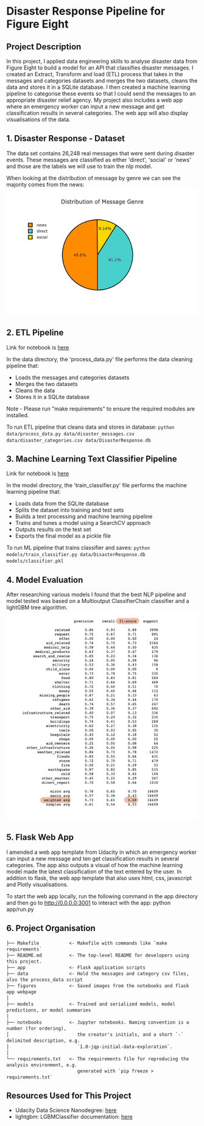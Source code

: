 # Disaster Response Pipeline for Figure Eight

## Project Description
In this project, I applied data engineering skills to analyse disaster data from Figure Eight to build a model for an API that classifies disaster messages. I created an Extract, Transform and load (ETL) process that takes in the messages and categories datasets and merges the two datasets, cleans the data and stores it in a SQLite database. I then created a machine learning pipeline to categorise these events so that I could send the messages to an appropriate disaster relief agency. My project also includes a web app where an emergency worker can input a new message and get classification results in several categories. The web app will also display visualisations of the data.


## 1. Disaster Response - Dataset
The data set contains 26,248 real messages that were sent during disaster events. These messages are classified as either 'direct', 'social' or 'news' and those are the labels we will use to train the nlp model.

When looking at the distribution of message by genre we can see the majority comes from the news:
<kbd> <img src="figures/genre_pie.png" alt="drawing"/> </kbd>

## 2. ETL Pipeline
Link for notebook is [here](https://github.com/waltersmac/Disaster-Response-Pipelines/blob/master/notebooks/ETL%20Pipeline%20Preparation.ipynb) <br/>

In the data directory, the 'process_data.py' file performs the data cleaning pipeline that:

  * Loads the messages and categories datasets
  * Merges the two datasets
  * Cleans the data
  * Stores it in a SQLite database

Note - Please run "make requirements" to ensure the required modules are installed.

To run ETL pipeline that cleans data and stores in database:
`python data/process_data.py data/disaster_messages.csv data/disaster_categories.csv data/DisasterResponse.db`


## 3. Machine Learning Text Classifier Pipeline
Link for notebook is [here](https://github.com/waltersmac/Disaster-Response-Pipelines/blob/master/notebooks/ML%20Pipeline%20Preparation.ipynb) <br/>

In the model directory, the 'train_classifier.py' file performs the machine learning pipeline that:

  * Loads data from the SQLite database
  * Splits the dataset into training and test sets
  * Builds a text processing and machine learning pipeline
  * Trains and tunes a model using a SearchCV approach
  * Outputs results on the test set
  * Exports the final model as a pickle file

To run ML pipeline that trains classifier and saves:
`python models/train_classifier.py data/DisasterResponse.db models/classifier.pkl`

## 4. Model Evaluation
After researching various models I found that the best NLP pipeline and model tested was based on a Multioutput ClassifierChain classifier and a lightGBM tree algorithm. <br/>
<kbd> <img src="figures/classification_report.png" alt="drawing" style="width:550px;"/> </kbd>

## 5. Flask Web App
I amended a web app template from Udacity in which an emergency worker can input a new message and ten get classification results in several categories. The app also outputs a visual of how the machine learning model made the latest classification of the text entered by the user. In addition to flask, the web app template that also uses html, css, javascript and Plotly visualisations.

To start the web app locally, run the following command in the app directory and then go to http://0.0.0.0:3001 to interact with the app:
python app/run.py



## 6. Project Organisation

    ├── Makefile           <- Makefile with commands like `make requirements`
    ├── README.md          <- The top-level README for developers using this project.
    ├── app                <- Flask application scripts
    ├── data               <- Hold the messages and category csv files, also the process_data script
    ├── figures            <- Saved images from the notebooks and flask app webpage
    │
    ├── models             <- Trained and serialized models, model predictions, or model summaries
    │
    ├── notebooks          <- Jupyter notebooks. Naming convention is a number (for ordering),
    │                         the creator's initials, and a short `-` delimited description, e.g.
    │                         `1.0-jqp-initial-data-exploration`.
    │
    └── requirements.txt   <- The requirements file for reproducing the analysis environment, e.g.
                              generated with `pip freeze > requirements.txt`


## Resources Used for This Project
* Udacity Data Science Nanodegree: [here](https://www.udacity.com/course/data-scientist-nanodegree--nd025) <br>
* lightgbm: LGBMClassifier documentation: [here](https://lightgbm.readthedocs.io/en/latest/pythonapi/lightgbm.LGBMClassifier.html#) <br>
